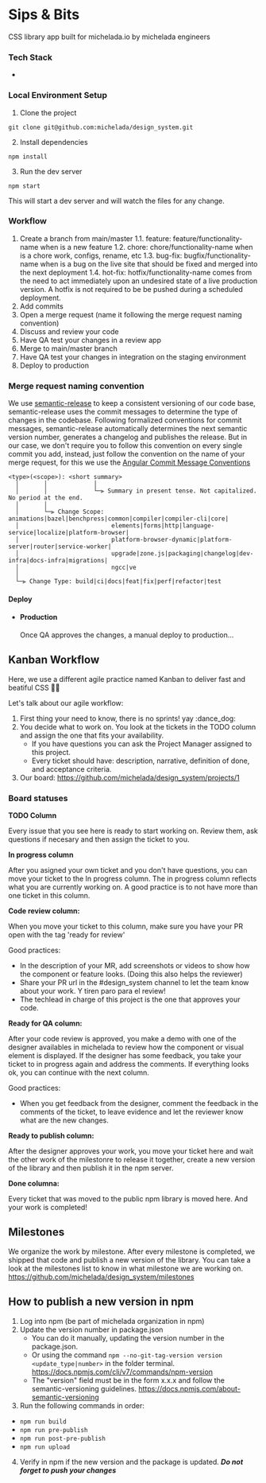 # Sips & Bits

CSS library app built for michelada.io by michelada engineers

### Tech Stack

- 

### Local Environment Setup

1. Clone the project

```
git clone git@github.com:michelada/design_system.git
```

2. Install dependencies

```
npm install
```

3. Run the dev server
```
npm start
```

This will start a dev server and will watch the files for any change.

### Workflow

1. Create a branch from main/master
  1.1. feature: feature/functionality-name when is a new feature
  1.2. chore: chore/functionality-name when is a chore work, configs, rename, etc
  1.3. bug-fix: bugfix/functionality-name when is a bug on the live site that should be fixed and merged into the next deployment
  1.4. hot-fix: hotfix/functionality-name comes from the need to act immediately upon an undesired state of a live production version. A hotfix is not required to be be pushed during a scheduled deployment.
2. Add commits
3. Open a merge request (name it following the merge request naming convention)
4. Discuss and review your code
5. Have QA test your changes in a review app
6. Merge to main/master branch
7. Have QA test your changes in integration on the staging environment
8. Deploy to production

### Merge request naming convention

We use [semantic-release](https://github.com/semantic-release/semantic-release) to keep a consistent versioning of our code base, semantic-release uses the commit messages to determine the type of changes in the codebase. Following formalized conventions for commit messages, semantic-release automatically determines the next semantic version number, generates a changelog and publishes the release. But in our case, we don't require you to follow this convention on every single commit you add, instead, just follow the convention on the name of your merge request, for this we use the [Angular Commit Message Conventions](https://github.com/angular/angular/blob/master/CONTRIBUTING.md#-commit-message-format)

```
<type>(<scope>): <short summary>
  │       │             │
  │       │             └─⫸ Summary in present tense. Not capitalized. No period at the end.
  │       │
  │       └─⫸ Change Scope: animations|bazel|benchpress|common|compiler|compiler-cli|core|
  │                          elements|forms|http|language-service|localize|platform-browser|
  │                          platform-browser-dynamic|platform-server|router|service-worker|
  │                          upgrade|zone.js|packaging|changelog|dev-infra|docs-infra|migrations|
  │                          ngcc|ve
  │
  └─⫸ Change Type: build|ci|docs|feat|fix|perf|refactor|test
```


#### Deploy

- #### Production

  Once QA approves the changes, a manual deploy to production...


## Kanban Workflow  
Here, we use a different agile practice named Kanban to deliver fast and beatiful CSS 👩‍💻

Let's talk about our agile workflow:
1. First thing your need to know, there is no sprints! yay :dance_dog:
2. You decide what to work on. You look at the tickets in the TODO column and assign the one that fits your availability.
   - If you have questions you can ask the Project Manager assigned to this project. 
   - Every ticket should have: description, narrative, definition of done, and acceptance criteria.
3. Our board: https://github.com/michelada/design_system/projects/1

### Board statuses

**TODO Column**

Every issue that you see here is ready to start working on. Review them, ask questions if necesary and then assign the ticket to you.

**In progress column**

After you asigned your own ticket and you don't have questions, you can move your ticket to the In progress column. The in progress column reflects what you are currently working on. A good practice is to not have more than one ticket in this column.

**Code review column:**

When you move your ticket to this column, make sure you have your PR open with the tag 'ready for review'

Good practices:
- In the description of your MR, add screenshots or videos to show how the component or feature looks. (Doing this also helps the reviewer)
- Share your PR url in the #design_system channel to let the team know about your work. Y tiren paro para el review!
- The techlead in charge of this project is the one that approves your code. 

**Ready for QA column:** 

After your code review is approved, you make a demo with one of the designer availables in michelada to review how the component or visual element is displayed. 
If the designer has some feedback, you take your ticket to in progress again and address the comments. If everything looks ok, you can continue with the next column. 

Good practices:
- When you get feedback from the designer, comment the feedback in the comments of the ticket, to leave evidence and let the reviewer know what are the new changes. 

**Ready to publish column:**

After the designer approves your work, you move your ticket here and wait the other work of the milestonre to release it together, create a new version of the library and then publish it in the npm server. 

**Done columna:**

Every ticket that was moved to the public npm library is moved here. And your work is completed! 

## Milestones

We organize the work by milestone. After every milestone is completed, we shipped that code and publish a new version of the library.
You can take a look at the milestones list to know in what milestone we are working on. https://github.com/michelada/design_system/milestones

## How to publish a new version in npm

1. Log into npm (be part of michelada organization in npm)
2. Update the version number in package.json
   - You can do it manually, updating the version number in the package.json.
   - Or using the command `npm --no-git-tag-version version <update_type|number>` in the folder terminal. https://docs.npmjs.com/cli/v7/commands/npm-version
   - The "version" field must be in the form x.x.x and follow the semantic-versioning guidelines. https://docs.npmjs.com/about-semantic-versioning
3. Run the following commands in order:
  * `npm run build`
  * `npm run pre-publish`
  * `npm run post-pre-publish`
  * `npm run upload`
4. Verify in npm if the new version and the package is updated. **_Do not forget to push your changes_**
